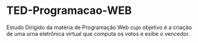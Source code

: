# TED-Programacao-WEB
Estudo Dirigido da matéria de Programação Web cujo objetivo é a criação de uma urna eletrônica virtual que computa os votos e exibe o vencedor.
